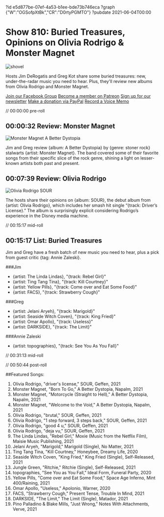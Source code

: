 ?id e5d877be-07ef-4a53-b1ee-bde73b746eca
?graph {"W":"OGSofpXtBk","CR":"D0rtyPGMTO"}
?pubdate 2021-06-04T00:00
# Show 810: Buried Treasures, Opinions on Olivia Rodrigo & Monster Magnet
![shovel](https://static.soundopinions.org/images/2021/untitled-design.jpeg)

Hosts Jim DeRogatis and Greg Kot share some buried treasures: new, under-the-radar music you need to hear. Plus, they'll review new albums from Olivia Rodrigo and Monster Magnet. 

[Join our Facebook Group](https://bit.ly/3sivr9T)
[Become a member on Patreon](https://bit.ly/3slWZvc)
[Sign up for our newsletter](https://bit.ly/3eEvRnG) 
[Make a donation via PayPal](https://bit.ly/3dmt9lU)
[Record a Voice Memo](https://bit.ly/2RyD5Ah)

// 00:00:00 pre-roll

## 00:00:32 Review: Monster Magnet

![Monster Magnet A Better Dystopia](https://static.soundopinions.org/assets/810/W1.jpg)

Jim and Greg review {album: A Better Dystopia} by {genre: stoner rock} stalwarts {artist: Monster Magnet}. The band covered some of their favorite songs from their specific slice of the rock genre, shining a light on lesser-known artists both past and present.

## 00:07:39 Review: Olivia Rodrigo

![Olivia Rodrigo SOUR](https://static.soundopinions.org/assets/810/CR12.jpg)

The hosts share their opinions on {album: SOUR}, the debut album from {artist: Olivia Rodrigo}, which includes her smash hit single “{track: Driver’s License}.” The album is surprisingly explicit considering Rodrigo’s experience in the Disney media machine. 

// 00:15:17 mid-roll

## 00:15:17 List: Buried Treasures

Jim and Greg have a fresh batch of new music you need to hear, plus a pick from guest critic {tag: Annie Zaleski}.


###Jim
- {artist: The Linda Lindas}, "{track: Rebel Girl}"
- {artist: Ting Tang Tina}, "{track: Kill Courtney}"
- {artist: Yellow Pills}, "{track: Come over and Eat Some Food}"
- {artist: FACS}, "{track: Strawberry Cough}"


###Greg
- {artist: Jelani Aryeh}, "{track: Marigold}"
- {artist: Seaside Witch Coven}, "{track: King Fried}"
- {artist: Omar Apollo}, "{track: Useless}"
- {artist: DARKSIDE}, "{track: The Limit}"

###Annie Zaleski
- {artist: topographies}, "{track: See You As You Fall}"


// 00:31:13 mid-roll

// 00:50:44 post-roll


##Featured Songs:
1. Olivia Rodrigo, "driver's license," SOUR, Geffen, 2021
1. Monster Magnet, "Born To Go," A Better Dystopia, Napalm, 2021
1. Monster Magnet, "Motorcycle (Straight to Hell)," A Better Dystopia, Napalm, 2021
1. Monster Magnet, "Welcome to the Void," A Better Dystopia, Napalm, 2021
1. Olivia Rodrigo, "brutal," SOUR, Geffen, 2021
1. Olivia Rodrigo, "1 step forward, 3 steps back," SOUR, Geffen, 2021
1. Olivia Rodrigo, "good 4 u," SOUR, Geffen, 2021
1. Olivia Rodrigo, "deja vu," SOUR, Geffen, 2021
1. The Linda Lindas, "Rebel Girl," Moxie (Music from the Netflix Film), Maisie Music Publishing, 2021
1. Jelani Aryeh, "Marigold," Marigold (Single), No Matter, 2021
1. Ting Tang Tina, "Kill Courtney," Honeybee, Dreamy Life, 2020
1. Seaside Witch Coven, "King Fried," King Fried (Single), Self-Released, 2021
1. Jungle Green, "Ritchie," Ritchie (Single), Self-Released, 2021
1. topographies, "See You as You Fall," Ideal Form, Funeral Party, 2020
1. Yellow Pills, "Come over and Eat Some Food," Space Age Inferno, Mint 400/Raining, 2021
1. Omar Apollo, "Useless," Apolonio, Warner, 2020
1. FACS, "Strawberry Cough," Present Tense, Trouble In Mind, 2021
1. DARKSIDE, "The Limit," The Limit (Single), Matador, 2021
1. Pino Palladino & Blake Mills, "Just Wrong," Notes With Attachments, Verve, 2021
